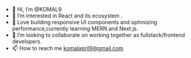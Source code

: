 - 👋 Hi, I’m @KOMAL9
- 👀 I’m interested in React and its ecosystem .
- 🌱 Love building responsive UI components and optimizing performance,currently learning MERN and Next.js.
- 💞️ I’m looking to collaborate on working together as fullstack/frontend developers.
- 📫 How to reach me komalapril9@gmail.com

<!---
KOMAL9/KOMAL9 is a ✨ special ✨ repository because its `README.md` (this file) appears on your GitHub profile.
You can click the Preview link to take a look at your changes.
--->
